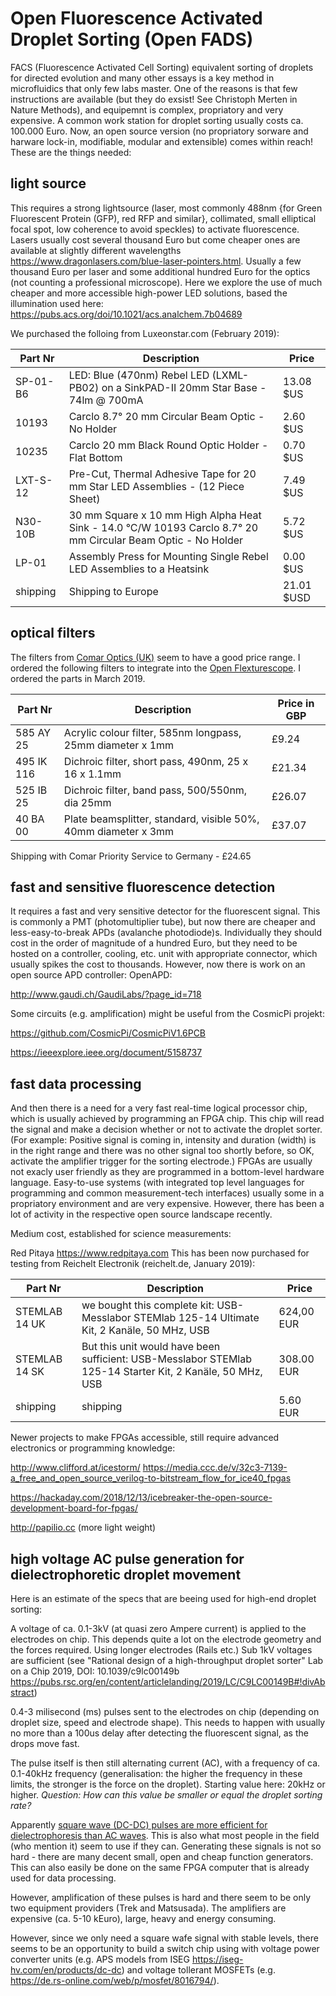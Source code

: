 # Open Fluorescence Activated Droplet Sorting (Open FADS)

FACS (Fluorescence Activated Cell Sorting) equivalent sorting of droplets for directed evolution and many other essays is a key method in microfluidics that only few labs master. One of the reasons is that few instructions are available (but they do exsist! See Christoph Merten in Nature Methods), and equipemnt is complex, propriatory and very expensive. A common work station for droplet sorting usually costs ca. 100.000 Euro. Now, an open source version (no propriatory sorware and harware lock-in, modifiable, modular and extensible) comes within reach! These are the things needed:

## light source
This requires a strong lightsource (laser, most commonly 488nm {for Green Fluorescent Protein (GFP), red RFP and similar}, collimated, small elliptical focal spot, low coherence to avoid speckles) to activate fluorescence. Lasers usually cost several thousand Euro but come cheaper ones are available at slightly different wavelengths https://www.dragonlasers.com/blue-laser-pointers.html. Usually a few thousand Euro per laser and some additional hundred Euro for the optics (not counting a professional microscope). Here we explore the use of much cheaper and more accessible high-power LED solutions, based the illumination used here: https://pubs.acs.org/doi/10.1021/acs.analchem.7b04689

We purchased the folloing from Luxeonstar.com (February 2019):

Part Nr | Description | Price
--- | --- | ---
SP-01-B6 | LED: Blue (470nm) Rebel LED (LXML-PB02) on a SinkPAD-II 20mm Star Base - 74lm @ 700mA  | 13.08 $US
10193 | Carclo 8.7° 20 mm Circular Beam Optic - No Holder | 2.60 $US
10235 | Carclo 20 mm Black Round Optic Holder - Flat Bottom | 0.70 $US
LXT-S-12 | Pre-Cut, Thermal Adhesive Tape for 20 mm Star LED Assemblies - (12 Piece Sheet)| 7.49 $US
N30-10B | 30 mm Square x 10 mm High Alpha Heat Sink - 14.0 °C/W 10193 Carclo 8.7° 20 mm Circular Beam Optic - No Holder | 5.72 $US
LP-01 | Assembly Press for Mounting Single Rebel LED Assemblies to a Heatsink | 0.00 $US
shipping | Shipping to Europe | 21.01 $USD

## optical filters

The filters from [Comar Optics (UK)](https://www.comaroptics.com/components/filters) seem to have a good price range. I ordered the following filters to integrate into the [Open Flexturescope](https://github.com/rwb27/openflexure_microscope/issues/43). I ordered the parts in March 2019.

Part Nr | Description | Price in GBP
--- | --- | ---
585 AY 25 | Acrylic colour filter, 585nm longpass, 25mm diameter x 1mm | £9.24
495 IK 116 | Dichroic filter, short pass, 490nm, 25 x 16 x 1.1mm | £21.34
525 IB 25 | Dichroic filter, band pass, 500/550nm, dia 25mm | £26.07
40 BA 00 | Plate beamsplitter, standard, visible 50%, 40mm diameter x 3mm | £37.07

Shipping with Comar Priority Service to Germany - £24.65


## fast and sensitive fluorescence detection
It requires a fast and very sensitive detector for the fluorescent signal. This is commonly a PMT (photomultiplier tube), but now there are cheaper and less-easy-to-break APDs (avalanche photodiode)s. Individually they should cost in the order of magnitude of a hundred Euro, but they need to be hosted on a controller, cooling, etc. unit with appropriate connector, which usually spikes the cost to thousands. However, now there is work on an open source APD controller:
OpenAPD:

http://www.gaudi.ch/GaudiLabs/?page_id=718

Some circuits (e.g. amplification) might be useful from the CosmicPi projekt:

https://github.com/CosmicPi/CosmicPiV1.6PCB

https://ieeexplore.ieee.org/document/5158737


## fast data processing
And then there is a need for a very fast real-time logical processor chip, which is usually achieved by programming an FPGA chip. This chip will read the signal and make a decision whether or not to activate the droplet sorter. (For example: Positive signal is coming in, intensity and duration (width) is in the right range and there was no other signal too shortly before, so OK, activate the amplifier trigger for the sorting electrode.) FPGAs are usually not exacly user friendly as they are programmed in a bottom-level hardware language. Easy-to-use systems (with integrated top level languages for programming and common measurement-tech interfaces) usually some in a propriatory environment and are very expensive. However, there has been a lot of activity in the respective open source landscape recently.

Medium cost, established for science measurements:

Red Pitaya https://www.redpitaya.com This has been now purchased for testing from Reichelt Electronik (reichelt.de, January 2019):

Part Nr | Description | Price
--- | --- | ---
STEMLAB 14 UK | we bought this complete kit: USB-Messlabor STEMlab 125-14 Ultimate Kit, 2 Kanäle, 50 MHz, USB | 624,00 EUR 
STEMLAB 14 SK | But this unit would have been sufficient: USB-Messlabor STEMlab 125-14 Starter Kit, 2 Kanäle, 50 MHz, USB | 308.00 EUR
shipping | shipping | 5.60 EUR

Newer projects to make FPGAs accessible, still require advanced electronics or programming knowledge:

http://www.clifford.at/icestorm/ https://media.ccc.de/v/32c3-7139-a_free_and_open_source_verilog-to-bitstream_flow_for_ice40_fpgas

https://hackaday.com/2018/12/13/icebreaker-the-open-source-development-board-for-fpgas/

http://papilio.cc (more light weight)


## high voltage AC pulse generation for dielectrophoretic droplet movement

Here is an estimate of the specs that are beeing used for high-end droplet sorting:

A voltage of ca. 0.1-3kV (at quasi zero Ampere current) is applied to the electrodes on chip. This depends quite a lot on the electrode geometry and the forces required. Using longer electrodes (Rails etc.) Sub 1kV voltages are sufficient (see "Rational design of a high-throughput droplet sorter" Lab on a Chip 2019, DOI: 10.1039/c9lc00149b https://pubs.rsc.org/en/content/articlelanding/2019/LC/C9LC00149B#!divAbstract)

0.4-3 milisecond (ms) pulses sent to the electrodes on chip (depending on droplet size, speed and electrode shape). This needs to happen with usually no more than a 100us delay after detecting the fluorescent signal, as the drops move fast.

The pulse itself is then still alternating current (AC), with a frequency of ca. 0.1-40kHz frequency (generalisation: the higher the frequency in these limits, the stronger is the force on the droplet). Starting value here: 20kHz or higher. *Question: How can this value be smaller or equal the droplet sorting rate?*

Apparently [square wave (DC-DC) pulses are more efficient for dielectrophoresis than AC waves](https://www.google.com/url?sa=t&rct=j&q=&esrc=s&source=web&cd=2&cad=rja&uact=8&ved=2ahUKEwiIjt2c94HhAhWHZ1AKHfeSCYYQFjABegQIABAC&url=https%3A%2F%2Ftigerprints.clemson.edu%2Fcgi%2Fviewcontent.cgi%3Farticle%3D1016%26context%3Dmecheng_pubs&usg=AOvVaw1J-VG6QFMguafNriVgkh64). This is also what most people in the field (who mention it) seem to use if they can. Generating these signals is not so hard - there are many decent small, open and cheap function generators. This can also easily be done on the same FPGA computer that is already used for data processing.

However, amplification of these pulses is hard and there seem to be only two equipment providers (Trek and Matsusada). The amplifiers are expensive (ca. 5-10 kEuro), large, heavy and energy consuming.

However, since we only need a square wafe signal with stable levels, there seems to be an opportunity to build a switch chip using with voltage power converter units (e.g. APS models from ISEG https://iseg-hv.com/en/products/dc-dc) and voltage tollerant MOSFETs (e.g. https://de.rs-online.com/web/p/mosfet/8016794/).
